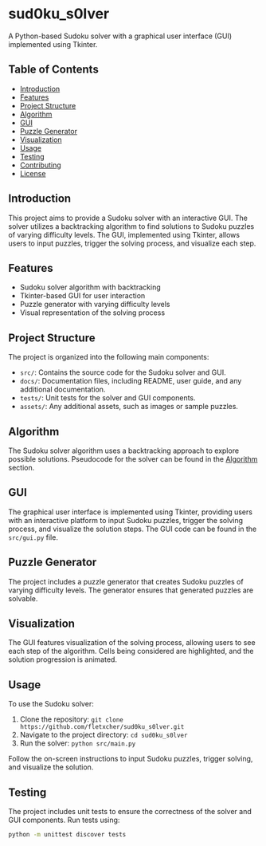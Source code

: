 # sud0ku_s0lver

A Python-based Sudoku solver with a graphical user interface (GUI) implemented using Tkinter.

## Table of Contents

- [Introduction](#introduction)
- [Features](#features)
- [Project Structure](#project-structure)
- [Algorithm](#algorithm)
- [GUI](#gui)
- [Puzzle Generator](#puzzle-generator)
- [Visualization](#visualization)
- [Usage](#usage)
- [Testing](#testing)
- [Contributing](#contributing)
- [License](#license)

## Introduction

This project aims to provide a Sudoku solver with an interactive GUI. The solver utilizes a backtracking algorithm to find solutions to Sudoku puzzles of varying difficulty levels. The GUI, implemented using Tkinter, allows users to input puzzles, trigger the solving process, and visualize each step.

## Features

- Sudoku solver algorithm with backtracking
- Tkinter-based GUI for user interaction
- Puzzle generator with varying difficulty levels
- Visual representation of the solving process

## Project Structure

The project is organized into the following main components:

- `src/`: Contains the source code for the Sudoku solver and GUI.
- `docs/`: Documentation files, including README, user guide, and any additional documentation.
- `tests/`: Unit tests for the solver and GUI components.
- `assets/`: Any additional assets, such as images or sample puzzles.

## Algorithm

The Sudoku solver algorithm uses a backtracking approach to explore possible solutions. Pseudocode for the solver can be found in the [Algorithm](#algorithm) section.

## GUI

The graphical user interface is implemented using Tkinter, providing users with an interactive platform to input Sudoku puzzles, trigger the solving process, and visualize the solution steps. The GUI code can be found in the `src/gui.py` file.

## Puzzle Generator

The project includes a puzzle generator that creates Sudoku puzzles of varying difficulty levels. The generator ensures that generated puzzles are solvable.

## Visualization

The GUI features visualization of the solving process, allowing users to see each step of the algorithm. Cells being considered are highlighted, and the solution progression is animated.

## Usage

To use the Sudoku solver:

1. Clone the repository: `git clone https://github.com/fletxcher/sud0ku_s0lver.git`
2. Navigate to the project directory: `cd sud0ku_s0lver`
3. Run the solver: `python src/main.py`

Follow the on-screen instructions to input Sudoku puzzles, trigger solving, and visualize the solution.

## Testing

The project includes unit tests to ensure the correctness of the solver and GUI components. Run tests using:
```bash
python -m unittest discover tests



